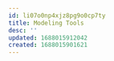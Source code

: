 ```yaml
---
id: li07o0np4xjz8pg9o0cp7ty
title: Modeling Tools
desc: ''
updated: 1688015912042
created: 1688015901621
---
```

